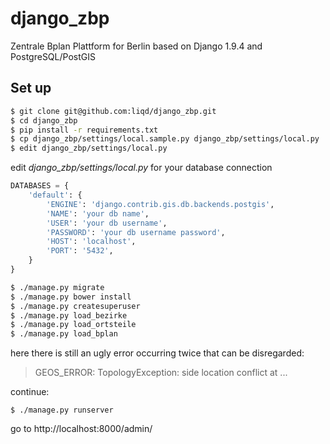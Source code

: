 # django_zbp

Zentrale Bplan Plattform for Berlin based on Django 1.9.4 and PostgreSQL/PostGIS


## Set up

``` bash
$ git clone git@github.com:liqd/django_zbp.git
$ cd django_zbp
$ pip install -r requirements.txt
$ cp django_zbp/settings/local.sample.py django_zbp/settings/local.py
$ edit django_zbp/settings/local.py
```

edit *django_zbp/settings/local.py* for your database connection

``` python
DATABASES = {
    'default': {
        'ENGINE': 'django.contrib.gis.db.backends.postgis',
        'NAME': 'your db name',
        'USER': 'your db username',
        'PASSWORD': 'your db username password',
        'HOST': 'localhost',
        'PORT': '5432',
    }
}
```

``` bash
$ ./manage.py migrate
$ ./manage.py bower install
$ ./manage.py createsuperuser
$ ./manage.py load_bezirke
$ ./manage.py load_ortsteile
$ ./manage.py load_bplan
```
here there is still an ugly error occurring twice that can be disregarded:

> GEOS_ERROR: TopologyException: side location conflict at ...

continue:
```
$ ./manage.py runserver
```

go to http://localhost:8000/admin/

